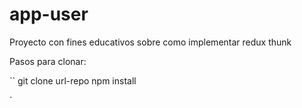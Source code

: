 # app-user
Proyecto con fines educativos sobre como implementar redux thunk

Pasos para clonar:

``
git clone url-repo
npm install

`
